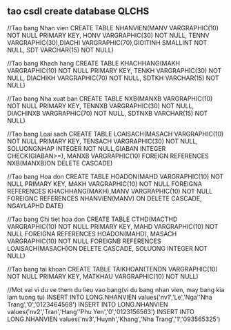 ## tao csdl create database QLCHS

//Tao bang Nhan vien 
CREATE TABLE NHANVIEN(MANV VARGRAPHIC(10) NOT NULL PRIMARY KEY, HONV VARGRAPHIC(30) NOT NULL, TENNV VARGRAPHIC(30),DIACHI VARGRAPHIC(70),GIOITINH SMALLINT NOT NULL, SDT VARCHAR(15) NOT NULL)

//Tao bang Khach hang
CREATE TABLE KHACHHANG(MAKH VARGRAPHIC(10) NOT NULL PRIMARY KEY, TENKH VARGRAPHIC(30) NOT NULL, DIACHIKH VARGRAPHIC(70) NOT NULL, SDTKH VARCHAR(15) NOT NULL)

//Tao bang Nha xuat ban
CREATE TABLE NXB(MANXB VARGRAPHIC(10) NOT NULL PRIMARY KEY, TENNXB VARGRAPHIC(30) NOT NULL, DIACHINXB VARGRAPHIC(70) NOT NULL, SDTNXB VARCHAR(15) NOT NULL)

//Tao bang Loai sach
CREATE TABLE LOAISACH(MASACH VARGRAPHIC(10) NOT NULL PRIMARY KEY, TENSACH VARGRAPHIC(30) NOT NULL, SOLUONGNHAP INTEGER NOT NULL,GIABAN INTEGER CHECK(GIABAN>=), MANXB VARGRAPHIC(10) FOREIGN REFERENCES NXB(MANXB)ON DELETE CASCADE)

//Tao bang Hoa don
CREATE TABLE HOADON(MAHD VARGRAPHIC(10) NOT NULL PRIMARY KEY, MAKH VARGRAPHIC(10) NOT NULL FOREIGNA REFERENCES KHACHHANG(MAKH),MANV VARGRAPHIC(10) NOT NULL FOREIGNC REFERENCES NHANVIEN(MANV) ON DELETE CASCADE, NGAYLAPHD DATE)

//Tao bang Chi tiet hoa don
CREATE TABLE CTHD(MACTHD VARGRAPHIC(10) NOT NULL PRIMARY KEY, MAHD VARGRAPHIC(10) NOT NULL FOREIGNA REFERENCES HOADON(MAHD), MASACH VARGRAPHIC(10) NOT NULL FOREIGNB REFERENCES LOAISACH(MASACH)ON DELETE CASCADE, SOLUONG INTEGER NOT NULL)

//Tao bang tai khoan
CREATE TABLE TAIKHOAN(TENDN VARGRAPHIC(10) NOT NULL PRIMARY KEY, MATKHAU VARGRAPHIC(10) NOT NULL)

//Mot vai vi du ve them du lieu vao bang(vi du bang nhan vien, may bang kia lam tuong tu)
INSERT INTO LONG.NHANVIEN values('nv1','Le','Nga''Nha Trang','0','0123464568') INSERT INTO LONG.NHANVIEN values('nv2','Tran','Hang''Phu Yen','0','0123156563') INSERT INTO LONG.NHANVIEN values('nv3','Huynh','Khang','Nha Trang','1','093565325')

